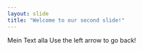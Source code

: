 ```yaml
---
layout: slide
title: "Welcome to our second slide!"
---
```

Mein Text alla
Use the left arrow to go back!